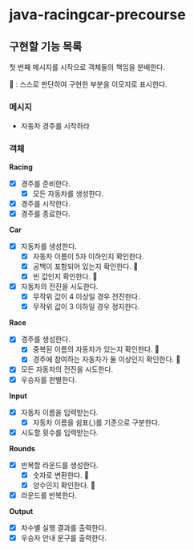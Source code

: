 # java-racingcar-precourse

## 구현할 기능 목록

첫 번째 메시지를 시작으로 객체들의 책임을 분배한다.

👀 : 스스로 판단하여 구현한 부분을 이모지로 표시한다.

### 메시지

- 자동차 경주를 시작하라

### 객체

**Racing**

- [x]  경주를 준비한다.
    - [x]  모든 자동차를 생성한다.
- [x]  경주를 시작한다.
- [x]  경주를 종료한다.

**Car**

- [x]  자동차를 생성한다.
    - [x]  자동차 이름이 5자 이하인지 확인한다.
    - [x]  공백이 포함되어 있는지 확인한다. 👀
    - [x]  빈 값인지 확인한다. 👀
- [x]  자동차의 전진을 시도한다.
    - [x]  무작위 값이 4 이상일 경우 전진한다.
    - [x]  무작위 값이 3 이하일 경우 정지한다.

**Race**

- [x]  경주를 생성한다.
    - [x]  중복된 이름의 자동차가 있는지 확인한다. 👀
    - [x]  경주에 참여하는 자동차가 둘 이상인지 확인한다. 👀
- [x]  모든 자동차의 전진을 시도한다.
- [x]  우승자를 판별한다.

**Input**

- [x]  자동차 이름을 입력받는다.
    - [x]  자동차 이름을 쉼표(,)를 기준으로 구분한다.
- [x]  시도할 횟수를 입력받는다.

**Rounds**

- [x]  반복할 라운드를 생성한다.
    - [x]  숫자로 변환한다. 👀
    - [x]  양수인지 확인한다. 👀
- [x]  라운드를 반복한다.

**Output**

- [x]  차수별 실행 결과를 출력한다.
- [x]  우승자 안내 문구를 출력한다.
